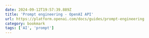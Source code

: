 ```yaml
---
date: 2024-09-12T19:57:39.889Z
title: 'Prompt engineering - OpenAI API'
url: https://platform.openai.com/docs/guides/prompt-engineering
category: bookmark
tags: ['AI', 'prompt']
---
```

